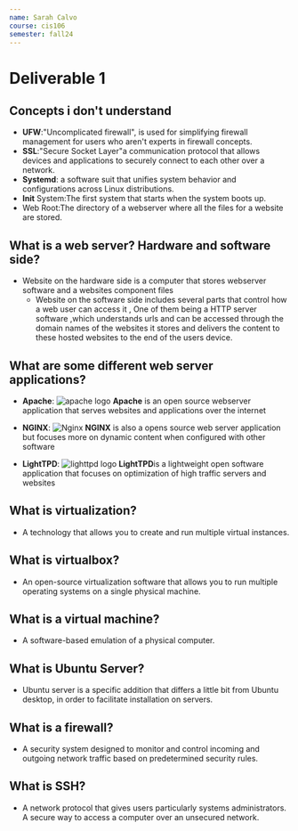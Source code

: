 ```yaml
---
name: Sarah Calvo 
course: cis106
semester: fall24
---
```


# Deliverable 1


## Concepts i don't understand  
* **UFW**:"Uncomplicated firewall", is used for simplifying firewall management for users who aren't experts in firewall concepts.
* **SSL**:"Secure Socket Layer"a communication protocol that allows devices and applications to securely connect to each other over a network.
* **Systemd**: a software suit that unifies system behavior and configurations across Linux distributions.
* **Init** System:The first system that starts when the system boots up.
* Web Root:The directory of a webserver where all the files for a website are stored.

## What is a web server? Hardware and software side?
* Website on the hardware side is a computer that stores webserver software and a websites component files 
  * Website on the software side includes several parts that control how a web user can access it , One of them being a HTTP server software ,which understands urls and can be accessed through the domain names of the websites it stores and delivers the content to these hosted websites to the end of the users device.

## What are some different web server applications?
* **Apache**:
  ![apache logo](https://i.geekflare.com/cdn-cgi/image/width=650,height=258,fit=crop,quality=90,format=auto,onerror=redirect,metadata=none/wp-content/uploads/2019/03/apache_server.jpg)
 **Apache** is an open source  webserver application that serves websites and applications over the internet 

* **NGINX**:
  ![Nginx](https://i.geekflare.com/cdn-cgi/image/width=804,height=270,fit=crop,quality=90,format=auto,onerror=redirect,metadata=none/wp-content/uploads/2019/03/nginx-server-804x270.png)
**NGINX** is also a opens source web server application but focuses more on dynamic content when configured with other software 
* **LightTPD**:
![lighttpd logo](https://i.geekflare.com/cdn-cgi/image/width=281,height=270,fit=crop,quality=90,format=auto,onerror=redirect,metadata=none/wp-content/uploads/2019/03/lighthttpd-server-281x270.png)
**LightTPD**is a lightweight open software application that focuses on optimization of high traffic servers and websites 
## What is virtualization?
 * A technology that allows you to create and run multiple virtual instances.
## What is virtualbox?
* An open-source virtualization software that allows you to run multiple operating systems  on a single physical machine.
## What is a virtual machine?
* A software-based emulation of a physical computer.
## What is Ubuntu Server?
* Ubuntu server is a specific addition that differs a little bit from Ubuntu desktop, in order to facilitate installation on servers.
## What is a firewall?
* A security system designed to monitor and control incoming and outgoing network traffic based on predetermined security rules.
## What is SSH?
* A network protocol that gives users particularly systems administrators. A secure way to access a computer over an unsecured network.
